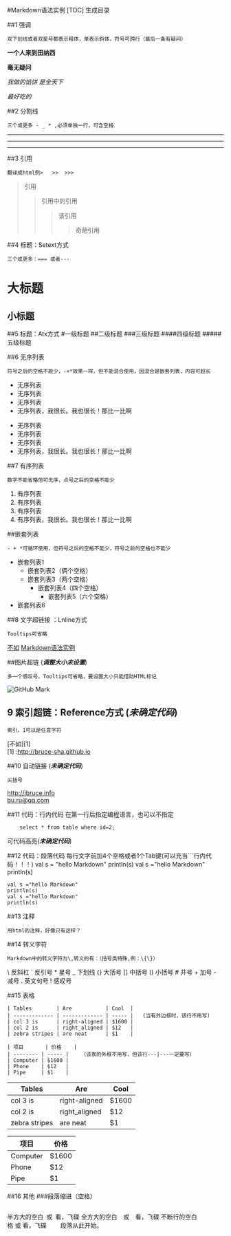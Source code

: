 #Markdown语法实例
[TOC]        生成目录

##1 强调
```
双下划线或者双星号都表示粗体，单表示斜体，符号可跨行（最后一条有疑问）
```
**一个人来到田纳西**

__毫无疑问__

*我做的馅饼
是全天下*

_最好吃的_

##2 分割线
```
三个或更多 - _ * ,必须单独一行，可含空格
```
---
***
____

##3 引用
```
翻译成html例>	>>	>>>
```
>引用
>>引用中的引用
>>>该引用
>>>>奇葩引用

##4 标题：Setext方式
```
三个或更多：=== 或者---
```


大标题
===


小标题
---

##5 标题：Atx方式
#一级标题
##二级标题
###三级标题
####四级标题
#####五级标题

##6 无序列表
```
符号之后的空格不能少，-+*效果一样，但不能混合使用，因混合是嵌套列表，内容可超长
```
- 无序列表
- 无序列表
- 无序列表
- 无序列表，我很长。我也很长！那比一比啊

* 无序列表
* 无序列表
* 无序列表
* 无序列表，我很长。我也很长！那比一比啊

##7 有序列表
```
数字不能省略但可无序，点号之后的空格不能少
```
1. 有序列表
2. 有序列表
3. 有序列表
4. 有序列表，我很长。我也很长！那比一比啊

##嵌套列表
```
- + *可循环使用，但符号之后的空格不能少，符号之前的空格也不能少
```
- 嵌套列表1
  + 嵌套列表2（俩个空格）
  + 嵌套列表3（两个空格）
    - 嵌套列表4（四个空格）
      * 嵌套列表5（六个空格）
- 嵌套列表6

##8 文字超链接 ：Lnline方式
```
Tooltips可省略
```
[不如](http://bruce-sha.github.io "不如的博客")
[Markdown语法实例](http://blog.csdn.net/u011419965/article/details/50536937#12-%E4%BB%A3%E7%A0%81%E6%AE%B5%E8%90%BD%E4%BB%A3%E7%A0%81)

##图片超链		(***********调整大小未设置***********)
```
多一个感叹号，Tooltips可省略，要设置大小只能借助HTML标记
```
![GitHub Mark](http://github.global.ssl.fastly.net/images/modules/logos_page/GitHub-Mark.png "GitHub Mark")

## 9 索引超链：Reference方式	(***********未确定代码***********)
```
索引，1可以是任意字符
```
[不如][1]		
[1] :http://bruce-sha.github.io

##10 自动链接	(***********未确定代码***********)
```
尖括号
```
<http://ibruce.info>	
<bu.ru@qq.com>

##11 代码：行内代码
在第一行后指定编程语言，也可以不指定
```Oracle
	select * from table where id=2;
```
可代码高亮(***********未确定代码***********)

##12 代码：段落代码
每行文字前加4个空格或者1个Tab键(可以充当```行内代码！！！)
	val s = "hello Markdown"
	println(s)
	val s ="hello Markdown"
	println(s)


	val s ="hello Markdown"
	println(s)
	val s ="hello Markdown"
	println(s)

##13 注释
```
用html的注释，好像只有这样？
```
<!--注释-->

##14 转义字符
```
Markdown中的转义字符为\,转义的有：（括号类特殊,例：\{\}）
```
\\ 反斜杠
\` 反引号
\* 星号
\_ 下划线
\{\} 大括号
\[\] 中括号
\(\) 小括号
\# 井号
\+ 加号
\- 减号
\. 英文句号
\! 感叹号

##15 表格
```
| Tables        | Are           | Cool  |
| ------------- | ------------- | ----- |	(当有外边框时，该行不用写)
| col 3 is      | right-aligned | $1600 |
| col 2 is      | right_aligned | $12   |
| zebra stripes | are neat      | $1    |

| 项目       | 价格    |
| -------- | ----- |	（该表的外框不用写，但该行---|---一定要写）
| Computer | $1600 |
| Phone    | $12   |
| Pipe     | $1    |
```
| Tables        | Are           | Cool  |
| ------------- | ------------- | ----- |
| col 3 is      | right-aligned | $1600 |
| col 2 is      | right_aligned | $12   |
| zebra stripes | are neat      | $1    |

| 项目       | 价格    |
| -------- | ----- |
| Computer | $1600 |
| Phone    | $12   |
| Pipe     | $1    |

##16 其他
###段落缩进（空格）
```

```
半方大的空白&ensp;或&#8194;看，飞碟
全方大的空白&emsp;或&#8195;看，飞碟
不断行的空白格&nbsp;或&#160;看，飞碟
&emsp;&emsp;段落从此开始。







